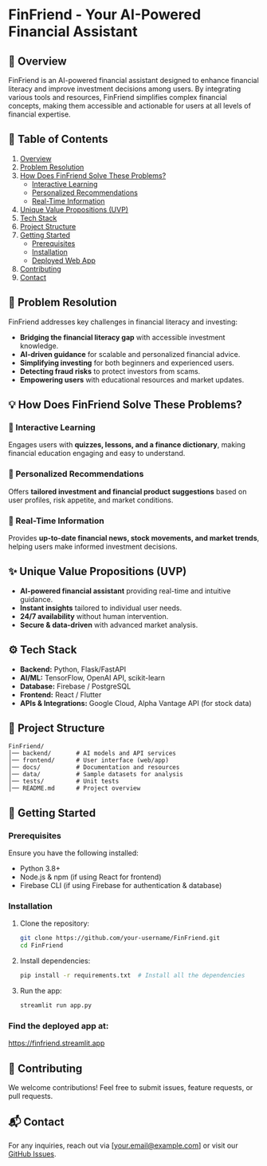 # FinFriend - Your AI-Powered Financial Assistant

## 📌 Overview
FinFriend is an AI-powered financial assistant designed to enhance financial literacy and improve investment decisions among users. By integrating various tools and resources, FinFriend simplifies complex financial concepts, making them accessible and actionable for users at all levels of financial expertise.

## 📖 Table of Contents
1. [Overview](#-overview)
2. [Problem Resolution](#-problem-resolution)
3. [How Does FinFriend Solve These Problems?](#-how-does-finfriend-solve-these-problems)
   - [Interactive Learning](#-interactive-learning)
   - [Personalized Recommendations](#-personalized-recommendations)
   - [Real-Time Information](#-real-time-information)
4. [Unique Value Propositions (UVP)](#-unique-value-propositions-uvp)
5. [Tech Stack](#-tech-stack)
6. [Project Structure](#-project-structure)
7. [Getting Started](#-getting-started)
   - [Prerequisites](#-prerequisites)
   - [Installation](#-installation)
   - [Deployed Web App](#find-the-deployed-app-at)
8. [Contributing](#-contributing)
9. [Contact](#-contact)

## 🚀 Problem Resolution
FinFriend addresses key challenges in financial literacy and investing:
- **Bridging the financial literacy gap** with accessible investment knowledge.
- **AI-driven guidance** for scalable and personalized financial advice.
- **Simplifying investing** for both beginners and experienced users.
- **Detecting fraud risks** to protect investors from scams.
- **Empowering users** with educational resources and market updates.

## 💡 How Does FinFriend Solve These Problems?
### 🔹 Interactive Learning
Engages users with **quizzes, lessons, and a finance dictionary**, making financial education engaging and easy to understand.

### 🔹 Personalized Recommendations
Offers **tailored investment and financial product suggestions** based on user profiles, risk appetite, and market conditions.

### 🔹 Real-Time Information
Provides **up-to-date financial news, stock movements, and market trends**, helping users make informed investment decisions.

## ✨ Unique Value Propositions (UVP)
- **AI-powered financial assistant** providing real-time and intuitive guidance.
- **Instant insights** tailored to individual user needs.
- **24/7 availability** without human intervention.
- **Secure & data-driven** with advanced market analysis.

## ⚙️ Tech Stack
- **Backend:** Python, Flask/FastAPI
- **AI/ML:** TensorFlow, OpenAI API, scikit-learn
- **Database:** Firebase / PostgreSQL
- **Frontend:** React / Flutter
- **APIs & Integrations:** Google Cloud, Alpha Vantage API (for stock data)

## 📂 Project Structure
```
FinFriend/
│── backend/       # AI models and API services
│── frontend/      # User interface (web/app)
│── docs/          # Documentation and resources
│── data/          # Sample datasets for analysis
│── tests/         # Unit tests
│── README.md      # Project overview
```

## 📖 Getting Started
### Prerequisites
Ensure you have the following installed:
- Python 3.8+
- Node.js & npm (if using React for frontend)
- Firebase CLI (if using Firebase for authentication & database)

### Installation
1. Clone the repository:
   ```bash
   git clone https://github.com/your-username/FinFriend.git
   cd FinFriend
   ```
2. Install dependencies:
   ```bash
   pip install -r requirements.txt  # Install all the dependencies
   ```
3. Run the app:
   ```bash
   streamlit run app.py
   ```

### Find the deployed app at: 
https://finfriend.streamlit.app


## 📜 Contributing
We welcome contributions! Feel free to submit issues, feature requests, or pull requests.

## 📬 Contact
For any inquiries, reach out via [your.email@example.com] or visit our [GitHub Issues](https://github.com/your-username/FinFriend/issues).

